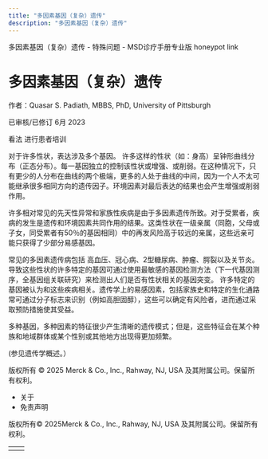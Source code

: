 ```yaml
---
title: "多因素基因（复杂）遗传"
description: "多因素基因（复杂）遗传"
---
```


﻿多因素基因（复杂）遗传 \- 特殊问题 \- MSD诊疗手册专业版 honeypot link

# 多因素基因（复杂）遗传

作者：Quasar S. Padiath, MBBS, PhD, University of Pittsburgh

已审核/已修订 6月 2023

看法 进行患者培训

对于许多性状，表达涉及多个基因。 许多这样的性状（如：身高）呈钟形曲线分布（正态分布）。每一基因独立的控制该性状或增强、或削弱。在这种情况下，只有更少的人分布在曲线的两个极端，更多的人处于曲线的中间，因为一个人不太可能继承很多相同方向的遗传因子。环境因素对最后表达的结果也会产生增强或削弱作用。

许多相对常见的先天性异常和家族性疾病是由于多因素遗传所致。对于受累者，疾病的发生是遗传和环境因素共同作用的结果。这类性状在一级亲属（同胞，父母或子女，同受累者有50％的基因相同）中的再发风险高于较远的亲属，这些远亲可能只获得了少部分易感基因。

常见的多因素遗传病包括 高血压、冠心病、2型糖尿病、肿瘤、腭裂以及关节炎。导致这些性状的许多特定的基因可通过使用最敏感的基因检测方法（下一代基因测序，全基因组关联研究）来检测出人们是否有性状相关的基因突变。 许多特定的基因被认为和这些疾病相关。遗传学上的易感因素，包括家族史和特定的生化通路常可通过分子标志来识别（例如高胆固醇），这些可以确定有风险者，进而通过采取预防措施使其受益。

多种基因，多种因素的特征很少产生清晰的遗传模式；但是，这些特征会在某个种族和地域群体或某个性别或其他地方出现得更加频繁。

(参见遗传学概述。）



版权所有 © 2025
Merck & Co., Inc., Rahway, NJ, USA 及其附属公司。保留所有权利。

- 关于
- 免责声明

版权所有© 2025Merck & Co., Inc., Rahway, NJ, USA 及其附属公司。保留所有权利。

|     |     |
| --- | --- |
|  |  |